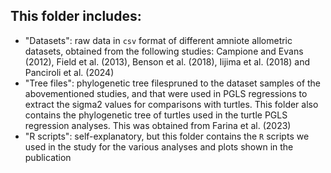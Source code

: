 ## This folder includes:

- "Datasets": raw data in `csv` format of different amniote allometric datasets, obtained from the following studies: Campione and Evans (2012), Field et al. (2013), Benson et al. (2018), Iijima et al. (2018) and Panciroli et al. (2024) 
- "Tree files": phylogenetic tree filespruned to the dataset samples of the abovementioned studies, and that were used in PGLS regressions to extract the sigma2 values for comparisons with turtles. This folder also contains the phylogenetic tree of turtles used in the turtle PGLS regression analyses. This was obtained from Farina et al. (2023)
- "R scripts": self-explanatory, but this folder contains the `R` scripts we used in the study for the various analyses and plots shown in the publication